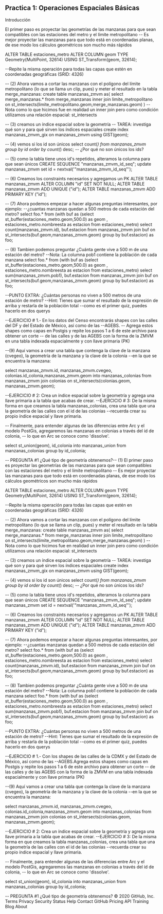 ## Practica 1: Operaciones Espaciales Básicas ##

Introducción


El primer paso es proyectar las geometrías de las manzanas para que sean compatibles con las estaciones del metro y el límite metropolitano
-- Es mejor proyectar las manzanas para que todo está en coordenadas planas, de ese modo los cálculos geométricos son mucho más rápidos

 ALTER TABLE estaciones_metro
   ALTER COLUMN geom
   TYPE Geometry(MultiPoint, 32614)
   USING ST_Transform(geom, 32614);

--Repite la misma operación para todas las capas que estén en coordenadas geográficas (SRID: 4326)

-- (2) Ahora vamos a cortar las manzanas con el polígono del límite metropolitano (lo que se llama un clip, pues) y meter el resultado en la tabla  merge_manzanas:
create table manzanas_zmvm as(
select merge_manzanas.*
from merge_manzanas
inner join limite_metropolitano on
st_intersects(limite_metropolitano.geom,merge_manzanas.geom)
)
--Nota como lo que hicimos fue en realidad un inner join pero como condición utilizamos una relación espacial: st_intersects

-- (3) creamos un índice espacial sobre la geometría
-- TAREA: investiga qué son y para qué sirven los índices espaciales
create index manzanas_zmvm_gix on manzanas_zmvm using GIST(geom);


-- (4) vemos si los id son únicos
select count(*) from manzanas_zmvm  group by id order by count(*) desc;
-- ¿Por qué no son únicos los ids?

-- (5) como la tabla tiene unos id's repetidos, alteramos la columna para que sean únicos
CREATE SEQUENCE "manzanas_zmvm_id_seq";
update manzanas_zmvm set id = nextval('"manzanas_zmvm_id_seq"');

-- (6) Creamos los constraints necesarios y agregamos un PK
ALTER TABLE manzanas_zmvm ALTER COLUMN "id" SET NOT NULL;
ALTER TABLE manzanas_zmvm ADD UNIQUE ("id");
ALTER TABLE manzanas_zmvm ADD PRIMARY KEY ("id");


-- (7) Ahora podemos empezar a hacer algunas preguntas interesantes, por ejemplo:
--¿cuantas manzanas quedan a 500 metros de cada estación del metro?
select foo.* from
(with buf as (select st_buffer(estaciones_metro.geom,500.0) as geom , estaciones_metro.nombreesta as estacion from estaciones_metro)
select count(manzanas_zmvm.id), buf.estacion from manzanas_zmvm join buf on
st_intersects(buf.geom,manzanas_zmvm.geom)
group by buf.estacion) as foo;

-- (8) Tambien podemos preguntar ¿Cuánta gente vive a 500 m de una estación del metro?
--Nota: La columna pob1 contiene la población de cada manzana
select foo.* from
(with buf as (select st_buffer(estaciones_metro.geom,500.0) as geom , estaciones_metro.nombreesta as estacion from estaciones_metro)
select sum(manzanas_zmvm.pob1), buf.estacion from manzanas_zmvm join buf on
st_intersects(buf.geom,manzanas_zmvm.geom)
group by buf.estacion) as foo;

--PUNTO EXTRA: ¿Cuántas personas no viven a 500 metros de una estación de metro?
--Hint: Tienes que sumar el resultado de la expresión de arriba y restarla de la población total
--como es el primer quiz, puedes hacerlo en dos querys

--EJERCICIO # 1.- En los datos del Censo encontrarás shapes con las calles del DF y del Estado de México, así como de las
--AGEBS.
-- Agrega estos shapes como capas en Postgis y repite los pasos 1 a 6 de este archivo para obtener un corte
-- de las calles y de las AGEBS con la forma de la ZMVM en una tabla indexada espacialmente y con llave primaria (PK)


--(9) Aquí vamos a crear una tabla que contenga la clave de la manzana (cvegeo), la geometría de la manzana y la clave de la colonia
--en la que se encuentra la manzana:

select  manzanas_zmvm.id, manzanas_zmvm.cvegeo, colonias.id_colonia,manzanas_zmvm.geom
into manzanas_colonias
from manzanas_zmvm 
join colonias 
on st_intersects(colonias.geom, manzanas_zmvm.geom);

--EJERCICIO # 2: Crea un índice espacial sobre la geometría y agrega una llave primaria a la tabla que acabas de crear.
--EJERCICIO # 3: De la misma forma en que creamos la tabla manzanas_colonias, crea una tabla que una la geometría de las calles con el id de las colonias
--recuerda crear su propio índice espacial y llave primaria.

-- Finalmente, para entender algunas de las diferencias entre Arc y el modelo PostGis, agregaremos las manzanas en colonias a través del id de colonia,
-- lo que en Arc se conoce como 'dissolve'.

select st_union(geom), id_colonia into manzanas_union
from manzanas_colonias
group by id_colonia;

-- PREGUNTA #1 ¿Qué tipo de geometría obtenemos?-- (1) El primer paso es proyectar las geometrías de las manzanas para que sean compatibles con las estaciones del metro y el límite metropolitano
-- Es mejor proyectar las manzanas para que todo está en coordenadas planas, de ese modo los cálculos geométricos son mucho más rápidos

 ALTER TABLE estaciones_metro
   ALTER COLUMN geom
   TYPE Geometry(MultiPoint, 32614)
   USING ST_Transform(geom, 32614);

--Repite la misma operación para todas las capas que estén en coordenadas geográficas (SRID: 4326)

-- (2) Ahora vamos a cortar las manzanas con el polígono del límite metropolitano (lo que se llama un clip, pues) y meter el resultado en la tabla  merge_manzanas:
create table manzanas_zmvm as(
select merge_manzanas.*
from merge_manzanas
inner join limite_metropolitano on
st_intersects(limite_metropolitano.geom,merge_manzanas.geom)
)
--Nota como lo que hicimos fue en realidad un inner join pero como condición utilizamos una relación espacial: st_intersects

-- (3) creamos un índice espacial sobre la geometría
-- TAREA: investiga qué son y para qué sirven los índices espaciales
create index manzanas_zmvm_gix on manzanas_zmvm using GIST(geom);


-- (4) vemos si los id son únicos
select count(*) from manzanas_zmvm  group by id order by count(*) desc;
-- ¿Por qué no son únicos los ids?

-- (5) como la tabla tiene unos id's repetidos, alteramos la columna para que sean únicos
CREATE SEQUENCE "manzanas_zmvm_id_seq";
update manzanas_zmvm set id = nextval('"manzanas_zmvm_id_seq"');

-- (6) Creamos los constraints necesarios y agregamos un PK
ALTER TABLE manzanas_zmvm ALTER COLUMN "id" SET NOT NULL;
ALTER TABLE manzanas_zmvm ADD UNIQUE ("id");
ALTER TABLE manzanas_zmvm ADD PRIMARY KEY ("id");


-- (7) Ahora podemos empezar a hacer algunas preguntas interesantes, por ejemplo:
--¿cuantas manzanas quedan a 500 metros de cada estación del metro?
select foo.* from
(with buf as (select st_buffer(estaciones_metro.geom,500.0) as geom , estaciones_metro.nombreesta as estacion from estaciones_metro)
select count(manzanas_zmvm.id), buf.estacion from manzanas_zmvm join buf on
st_intersects(buf.geom,manzanas_zmvm.geom)
group by buf.estacion) as foo;

-- (8) Tambien podemos preguntar ¿Cuánta gente vive a 500 m de una estación del metro?
--Nota: La columna pob1 contiene la población de cada manzana
select foo.* from
(with buf as (select st_buffer(estaciones_metro.geom,500.0) as geom , estaciones_metro.nombreesta as estacion from estaciones_metro)
select sum(manzanas_zmvm.pob1), buf.estacion from manzanas_zmvm join buf on
st_intersects(buf.geom,manzanas_zmvm.geom)
group by buf.estacion) as foo;

--PUNTO EXTRA: ¿Cuántas personas no viven a 500 metros de una estación de metro?
--Hint: Tienes que sumar el resultado de la expresión de arriba y restarla de la población total
--como es el primer quiz, puedes hacerlo en dos querys

--EJERCICIO # 1.- Con los shapes de las calles de la CDMX y del Estado de México, así como de las
--AGEBS.Agrega estos shapes como capas en Postgis y repite los pasos 1 a 6 de este archivo para obtener un corte
-- de las calles y de las AGEBS con la forma de la ZMVM en una tabla indexada espacialmente y con llave primaria (PK)


--(9) Aquí vamos a crear una tabla que contenga la clave de la manzana (cvegeo), la geometría de la manzana y la clave de la colonia
--en la que se encuentra la manzana:

select  manzanas_zmvm.id, manzanas_zmvm.cvegeo, colonias.id_colonia,manzanas_zmvm.geom
into manzanas_colonias
from manzanas_zmvm 
join colonias 
on st_intersects(colonias.geom, manzanas_zmvm.geom);

--EJERCICIO # 2: Crea un índice espacial sobre la geometría y agrega una llave primaria a la tabla que acabas de crear.
--EJERCICIO # 3: De la misma forma en que creamos la tabla manzanas_colonias, crea una tabla que una la geometría de las calles con el id de las colonias
--recuerda crear su propio índice espacial y llave primaria.

-- Finalmente, para entender algunas de las diferencias entre Arc y el modelo PostGis, agregaremos las manzanas en colonias a través del id de colonia,
-- lo que en Arc se conoce como 'dissolve'.

select st_union(geom), id_colonia into manzanas_union
from manzanas_colonias
group by id_colonia;

-- PREGUNTA #1 ¿Qué tipo de geometría obtenemos?
© 2020 GitHub, Inc.
Terms
Privacy
Security
Status
Help
Contact GitHub
Pricing
API
Training
Blog
About
